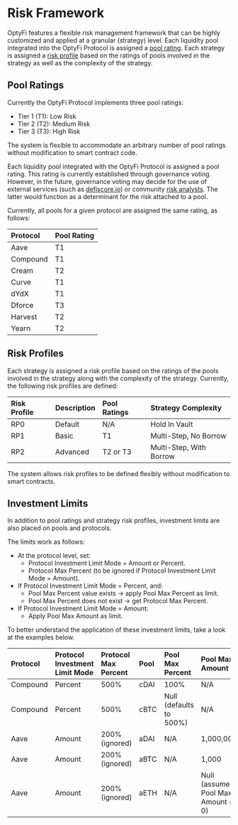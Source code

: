 # Risk Framework

OptyFi features a flexible risk management framework that can be highly customized and applied at a granular \(strategy\) level. Each liquidity pool integrated into the OptyFi Protocol is assigned a [pool rating](risk-framework.md#pool-ratings). Each strategy is assigned a [risk profile](risk-framework.md) based on the ratings of pools involved in the strategy as well as the complexity of the strategy.    

## Pool Ratings

Currently the OptyFi Protocol implements three pool ratings: 

* Tier 1 \(T1\): Low Risk
* Tier 2 \(T2\): Medium Risk
* Tier 3 \(T3\): High Risk

The system is flexible to accommodate an arbitrary number of pool ratings without modification to smart contract code. 

Each liquidity pool integrated with the OptyFi Protocol is assigned a pool rating. This rating is currently established through governance voting. However, in the future, governance voting may decide for the use of external services \(such as [defiscore.io](www.defiscore.io)\) or community [risk analysts](../participants.md#risk-analysts). The latter would function as a determinant for the risk attached to a pool.  

Currently, all pools for a given protocol are assigned the same rating, as follows: 

| **Protocol** | **Pool Rating** |
| :--- | :--- |
| Aave | T1 |
| Compound | T1 |
| Cream | T2 |
| Curve | T1 |
| dYdX | T1 |
| Dforce | T3 |
| Harvest | T2 |
| Yearn | T2 |

## Risk Profiles

Each strategy is assigned a risk profile based on the ratings of the pools involved in the strategy along with the complexity of the strategy. Currently, the following risk profiles are defined:

| **Risk Profile** | **Description** | **Pool Ratings** | **Strategy Complexity** |
| :--- | :--- | :--- | :--- |
| RP0 | Default | N/A | Hold In Vault |
| RP1 | Basic | T1 | Multi-Step, No Borrow |
| RP2 | Advanced | T2 or T3 | Multi-Step, With Borrow |

The system allows risk profiles to be defined flexibly without modification to smart contracts.

## Investment Limits

In addition to pool ratings and strategy risk profiles, investment limits are also placed on pools and protocols.

The limits work as follows:

* At the protocol level, set:
  * Protocol Investment Limit Mode = Amount or Percent.
  * Protocol Max Percent \(to be ignored if Protocol Investment Limit Mode = Amount\).
* If Protocol Investment Limit Mode = Percent, and:
  * Pool Max Percent value exists → apply Pool Max Percent as limit.
  * Pool Max Percent does not exist → get Protocol Max Percent.
* If Protocol Investment Limit Mode = Amount:
  * Apply Pool Max Amount as limit.

To better understand the application of these investment limits, take a look at the examples below.

| **Protocol** | **Protocol Investment Limit Mode** | **Protocol Max Percent** | **Pool** | **Pool Max Percent** | **Pool Max Amount** |
| :--- | :--- | :--- | :--- | :--- | :--- |
| Compound | Percent | 500% | cDAI | 100% | N/A |
| Compound | Percent | 500% | cBTC | Null \(defaults to 500%\) | N/A |
| Aave | Amount | 200% \(ignored\) | aDAI | N/A | 1,000,000 |
| Aave | Amount | 200% \(ignored\) | aBTC | N/A | 1,000 |
| Aave | Amount | 200% \(ignored\) | aETH | N/A | Null \(assume Pool Max Amount = 0\) |

